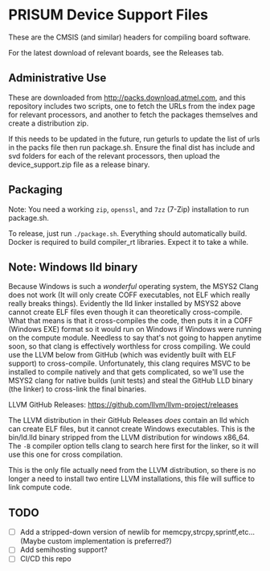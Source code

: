 # PRISUM Device Support Files
These are the CMSIS (and similar) headers for compiling board software. 

For the latest download of relevant boards, see the Releases tab.

## Administrative Use
These are downloaded from http://packs.download.atmel.com, and this repository
includes two scripts, one to fetch the URLs from the index page for relevant processors,
and another to fetch the packages themselves and create a distribution zip.

If this needs to be updated in the future, run geturls to update the list of urls in the packs file
then run package.sh. Ensure the final dist has include and svd folders for each of the relevant processors, 
then upload the device_support.zip file as a release binary.

## Packaging
Note: You need a working `zip`, `openssl`, and `7zz` (7-Zip) installation to run package.sh.

To release, just run `./package.sh`. Everything should automatically build. Docker is required to build compiler_rt libraries. Expect it to take a while.

## Note: Windows lld binary
Because Windows is such a _wonderful_ operating system, the MSYS2 Clang does not work (It will only create COFF executables, not ELF which really really breaks things).
Evidently the lld linker installed by MSYS2 above cannot create ELF files even though it can theoretically cross-compile. What that means is that it cross-compiles the code, then puts it in a COFF (Windows EXE) format so it would run on Windows if Windows were running on the compute module. Needless to say that's not going to happen anytime soon, so that clang is effectively worthless for cross compiling. We could use the LLVM below from GitHub (which was evidently built with ELF support) to cross-compile. Unfortunately, this clang requires MSVC to be installed to compile natively and that gets complicated, so we'll use the MSYS2 clang for native builds (unit tests) and steal the GitHub LLD binary (the linker) to cross-link the final binaries.

LLVM GitHub Releases: <https://github.com/llvm/llvm-project/releases>

The LLVM distribution in their GitHub Releases _does_ contain an lld which can create ELF
files, but it cannot create Windows executables. This is the bin/ld.lld binary stripped from the LLVM distribution for windows x86_64. The `-B` compiler option tells clang to search here first for the linker, so it will use this one for cross compilation.

This is the only file actually need from the LLVM distribution, so there is no longer a need to install two entire LLVM installations, this file will suffice to link compute code.

## TODO
- [ ] Add a stripped-down version of newlib for memcpy,strcpy,sprintf,etc... (Maybe custom implementation is preferred?)
- [ ] Add semihosting support?
- [ ] CI/CD this repo
